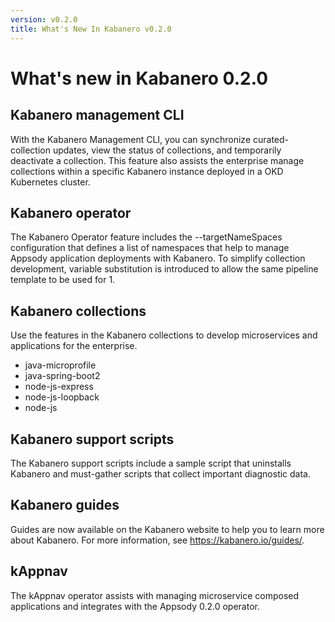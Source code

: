 ```yaml
---
version: v0.2.0
title: What's New In Kabanero v0.2.0
---
```


# What's new in Kabanero 0.2.0

## Kabanero management CLI
With the Kabanero Management CLI, you can synchronize curated-collection updates, view the status of collections, and temporarily deactivate a collection. This feature also assists the enterprise manage collections within a specific Kabanero instance deployed in a OKD Kubernetes cluster.

## Kabanero operator
The Kabanero Operator feature includes the --targetNameSpaces configuration that defines a list of namespaces that help to manage Appsody application deployments with Kabanero. To simplify collection development, variable substitution is introduced to allow the same pipeline template to be used for 1.

## Kabanero collections
Use the features in the Kabanero collections to develop microservices and applications for the enterprise.
* java-microprofile
* java-spring-boot2
* node-js-express
* node-js-loopback
* node-js

## Kabanero support scripts
The Kabanero support scripts include a sample script that uninstalls Kabanero and must-gather scripts that collect important diagnostic data.

## Kabanero guides
Guides are now available on the Kabanero website to help you to learn more about Kabanero. For more information, see https://kabanero.io/guides/.

## kAppnav
The kAppnav operator assists with managing microservice composed applications and integrates with the Appsody 0.2.0 operator.
